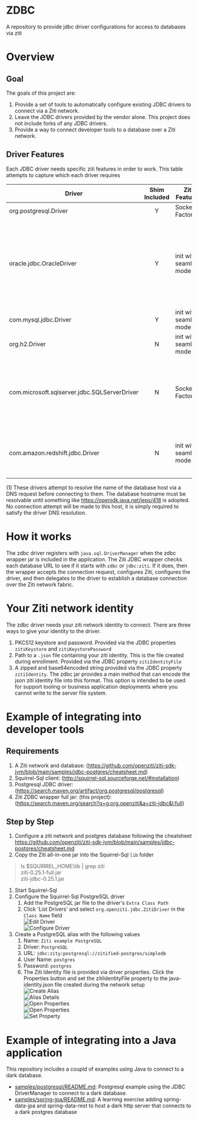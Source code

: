 # ZDBC
A repository to provide jdbc driver configurations for access to databases via ziti

# Overview
## Goal
The goals of this project are:

1. Provide a set of tools to automatically configure existing JDBC drivers to connect via a Ziti network.
1. Leave the JDBC drivers provided by the vendor alone. This project does not include forks of any JDBC drivers.
1. Provide a way to connect developer tools to a database over a Ziti network.

## Driver Features
Each JDBC driver needs specific ziti features in order to work. This table attempts to capture which each driver requires

| Driver | Shim Included | Ziti Features | Notes                                                                                                                                                                                                                                                                                                                                  |
| ------ |:-------------:| ------------- |----------------------------------------------------------------------------------------------------------------------------------------------------------------------------------------------------------------------------------------------------------------------------------------------------------------------------------------|
| org.postgresql.Driver |       Y       | Socket Factory | Requires jdbc property socketFactory                                                                                                                                                                                                                                                                                                   |
| oracle.jdbc.OracleDriver |       Y       | init with seamless mode | <ul><li>The current Oracle shim does not support NIO or OOB. As such, the shim will set the following property values <ul><li>oracle.jdbc.javaNetNio=false</li><li>oracle.net.disableOob=false</li></ul></li><li>Tested with public and private autonomous databases</li><li>Requires the database host to be resolvable (1)</li></ul> |
| com.mysql.jdbc.Driver |       Y       | init with seamless mode |                                                                                                                                                                                                                                                                                                                                        |
| org.h2.Driver |       N       | init with seamless mode | Requires the database host to be resolvable (1)                                                                                                                                                                                                                                                                                        |
| com.microsoft.sqlserver.jdbc.SQLServerDriver|       N       | Socket Factory | <ul><li>Requires MSSQL jdbc property <b>socketFactoryClass</b> set as: `org.openziti.net.ZitiSocketFactory`</li><li>Requires Custom URL pattern, set as: `^zdbc:sqlserver:.*`</li><li>Connection string set as: `zdbc:sqlserver://<host>:<port>;databaseName=<database>`</li></ul>                                                             |
| com.amazon.redshift.jdbc.Driver |       N       | init with seamless mode | <ul><li>Requires Custom URL pattern, set as: `^zdbc:redshift:.*`</li><li>Connection string set as: `zdbc:redshift://<host>:<port>/<database>`</li></ul>                                                                                                                                                                                |

(1) These drivers attempt to resolve the name of the database host via a DNS request before connecting to them. The database hostname must be resolvable until something like <https://openjdk.java.net/jeps/418> is adopted. No connection attempt will be made to this host, it is simply required to satisfy the driver DNS resolution.

# How it works
The zdbc driver registers with `java.sql.DriverManager` when the zdbc wrapper jar is included in the application. The Ziti JDBC wrapper checks each database URL to see if it starts with `zdbc` or `jdbc:ziti`. If it does, then the wrapper accepts the connection request, configures Ziti,  configures the driver,  and then delegates to the driver to establish a database connection over the Ziti network fabric.

# Your Ziti network identity
The zdbc driver needs your ziti network identity to connect. There are three ways to give your identity to the driver.
1. PKCS12 keystore and password. Provided via the JDBC properties `zitiKeystore` and `zitiKeystorePassword`
1. Path to a `.json` file containing your ziti identity. This is the file created during enrollment. Provided via the JDBC property `zitiIdentityFile`
1. A zipped and base64encoded string provided via the JDBC property `zitiIdentity`. The zdbc jar provides a main method that can encode the json ziti identity file into this format. This option is intended to be used for support tooling or business application deployments where you cannot write to the server file system.

# Example of integrating into developer tools
## Requirements
1. A Ziti network and database: (https://github.com/openziti/ziti-sdk-jvm/blob/main/samples/jdbc-postgres/cheatsheet.md) 
1. Squirrel-Sql client: (http://squirrel-sql.sourceforge.net/#installation)
1. Postgresql JDBC driver: (https://search.maven.org/artifact/org.postgresql/postgresql)
1. Ziti ZDBC wrapper full jar: (this project): (https://search.maven.org/search?q=g:org.openziti&a=ziti-jdbc&l:full)

## Step by Step
1. Configure a ziti network and postgres database following the cheatsheet <https://github.com/openziti/ziti-sdk-jvm/blob/main/samples/jdbc-postgres/cheatsheet.md> 
1. Copy the Ziti all-in-one jar into the Squirrel-Sql `lib` folder

> ls $SQUIRREL_HOME\lib | grep ziti <br/>
    ziti-0.25.1-full.jar <br/>
    ziti-jdbc-0.25.1.jar


1. Start Squirrel-Sql
1. Configure the Squirrel-Sql PostgreSQL driver
    1. Add the PostgreSQL jar file to the driver's `Extra Class Path`
    1. Click 'List Drivers' and select `org.openziti.jdbc.ZitiDriver` in the `Class Name` field
    <br>![Edit Driver](images/Driver-Edit.png)
    <br>![Configure Driver](images/Driver-Details.png)
1. Create a PostgreSQL alias with the following values
    1. Name: `Ziti example PostgreSQL`
    1. Driver: `PostgreSQL`
    1. URL: `jdbc:zity:postgresql://zitified-postgres/simpledb`
    1. User Name: `postgres`
    1. Password: `postgres`
    1. The Ziti Identity file is provided via driver properties.  Click the Properties button and set the zitiIdentityFile property to the java-identity.json file created during the network setup
    <br>![Create Alias](images/Alias-Create.png)
    <br>![Alias Details](images/Alias-Details.png)
    <br>![Open Properties](images/Alias-OpenProps.png)
    <br>![Open Properties](images/Alias-SelectProps.png)
    <br>![Set Property](images/Alias-SetProp.png)

# Example of integrating into a Java application
This repository includes a coupld of examples using Java to connect to a dark database.
* [samples/postgresql/README.md](https://github.com/openziti/ziti-sdk-jvm/blob/main/samples/jdbc-postgres/cheatsheet.md): Postgresql example using the JDBC DriverManager to connect to a dark database.
* [samples/spring-jpa/README.md](https://github.com/openziti/ziti-sdk-jvm/tree/main/samples/ziti-jdbc-spring-jpa): A learning exercise adding spring-data-jpa and spring-data-rest to host a dark http server that connects to a dark postgres database
